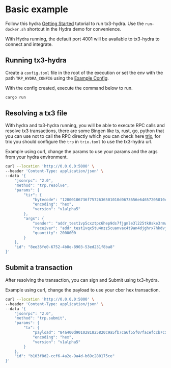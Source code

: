 # Basic example

Follow this hydra [Getting Started](https://hydra.family/head-protocol/docs/getting-started) tutorial to run tx3-hydra. Use the `run-docker.sh` shortcut in the Hydra demo for convenience.

With Hydra running, the default port 4001 will be available to tx3-hydra to connect and integrate. 

## Running tx3-hydra
Create a `config.toml` file in the root of the execution or set the env with the path `TRP_HYDRA_CONFIG` using the [Example Config](config.toml).

With the config created, execute the command below to run. 
```sh
cargo run
```

## Resolving a tx3 file
With hydra and tx3-hydra running, you will be able to execute RPC calls and resolve tx3 transactions, there are some Bingen like ts, rust, go, python that you can use not to call the RPC directly which you can check here [trix](https://github.com/tx3-lang/trix), for trix you should configure the `trp` in `trix.toml` to use the tx3-hydra url.

Example using curl, change the params to use your params and the args from your hydra environment.
```sh
curl --location 'http://0.0.0.0:5000' \
--header 'Content-Type: application/json' \
--data '{
    "jsonrpc": "2.0",
    "method": "trp.resolve",
    "params": {
        "tir": {
            "bytecode": "12000106736f7572636501010d0673656e64657205010c0100000d087175616e74697479020000000002010d0872656365697665720500010c0100000d087175616e7469747902010d0673656e64657205000111111006736f757263650c0100000d087175616e7469747902011201000000000000",
            "encoding": "hex",
            "version": "v1alpha5"
        },
        "args": {
            "sender": "addr_test1vp5cxztpc6hep9ds7fjgmle3l225tk8ske3rmwr9adu0m6qchmx5z",
            "receiver": "addr_test1vqx5tu4nzz5cuanvac4t9an4djghrx7hkdvjnnhstqm9kegvm6g6c",
            "quantity": 2000000
        }
    },
    "id": "8ee35fe0-6752-4b8e-8903-53ed231f8ba8"
}'
```

## Submit a transaction
After resolving the transaction, you can sign and Submit using tx3-hydra.

Example using curl, change the payload to use your cbor hex transaction.

```sh
curl --location 'http://0.0.0.0:5000' \
--header 'Content-Type: application/json' \
--data '{
    "jsonrpc": "2.0",
    "method": "trp.submit",
    "params": {
        "tx": {
            "payload": "84a400d9010281825820c9a5fb7ca6f55f07facefccb7c5d824eed00ce18719d28ec4c4a2e4041e85d97000182a200581d600d45f2b310a98e766cee2ab2f6756c91719bd7b35929cef058365b65011a001e8480a200581d6069830961c6af9095b0f2648dff31fa9545d8f0b6623db865eb78fde8011a05d75c8002000f00a100d9010281825820f953b2d6b6f319faa9f8462257eb52ad73e33199c650f0755e279e21882399c05840efe4ec0c8c905d4c39c2182088bf39c91357c3b9a9a1289ad45418fa2cd2ea7153c85801532c0a5ce47cb9ba25cd0cdaebb25842d6e349107c15854d0729e006f5f6",
            "encoding": "hex",
            "version": "v1alpha5"
        }
    },
    "id": "b103f8d2-ccf6-4a2e-9a4d-b69c280175ce"
}'
```
